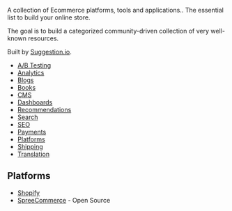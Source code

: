 A collection of Ecommerce platforms, tools and applications.. The essential list to build your online store.

The goal is to build a categorized community-driven collection of very well-known resources.

Built by [Suggestion.io](https://www.suggestion.io).

* [A/B Testing](#ab-testing)
* [Analytics](#analytics)
* [Blogs](#blogs)
* [Books](#books)
* [CMS](#cms)
* [Dashboards](#dashboards)
* [Recommendations](#recommendations)
* [Search](#search)
* [SEO](#seo)
* [Payments](#payments)
* [Platforms](#platforms)
* [Shipping](#shipping)
* [Translation](#translation)
  
## Platforms

* [Shopify](https://www.shopify.com)
* [SpreeCommerce](https://spreecommerce.com) - Open Source